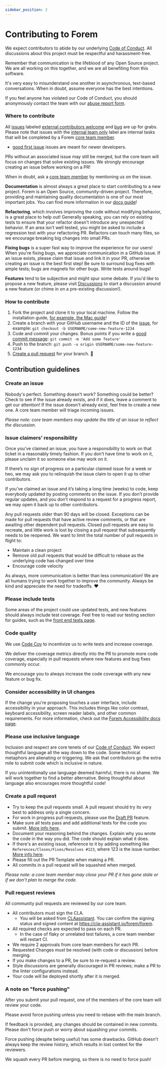 ```yaml
---
sidebar_position: 2
---
```


# Contributing to Forem

We expect contributors to abide by our underlying
[Code of Conduct](https://dev.to/code-of-conduct). All discussions about this
project must be respectful and harassment-free.

Remember that communication is the lifeblood of any Open Source project. We are
all working on this together, and we are all benefiting from this software.

It's very easy to misunderstand one another in asynchronous, text-based
conversations. When in doubt, assume everyone has the best intentions.

If you feel anyone has violated our Code of Conduct, you should anonymously
contact the team with our [abuse report form](https://dev.to/report-abuse).

### Where to contribute

All [issues](https://github.com/forem/forem/issues) labeled
[external contributors welcome](https://github.com/forem/forem/labels/external%20contributors%20welcome)
and
[bug](https://github.com/forem/forem/issues?q=is%3Aissue+is%3Aopen+label%3Abug)
are up for grabs. Please note that issues with the
[internal team only](https://github.com/forem/forem/labels/Internal%20team%20only) label are
internal tasks that will be completed by a Forem
[core team member](https://github.com/forem/forem/#core-team).

- [good first issue](https://github.com/forem/forem/issues?utf8=%E2%9C%93&q=is%3Aissue+is%3Aopen+label%3A%22good+first+issue%22+)
  issues are meant for newer developers.

PRs without an associated issue may still be merged, but the core team will
focus on changes that solve existing issues. We strongly encourage creating an
issue before working on a PR!

When in doubt, ask a
[core team member](https://github.com/forem/forem/#core-team) by mentioning us
on the issue.

**Documentation** is almost always a great place to start contributing to a new
project. Forem is an Open Source, community-driven project. Therefore, providing
and maintaining quality documentation is one of our most important jobs. You can
find more information in our
[docs guide](https://developers.forem.com/contributing-guide/docs)!

**Refactoring**, which involves improving the code without modifying behavior,
is a great place to help out! Generally speaking, you can rely on existing tests
to ensure that your refactor doesn't introduce any unexpected behavior. If an
area isn't well tested, you might be asked to include a regression test with
your refactoring PR. Refactors can touch many files, so we encourage breaking
big changes into small PRs.

**Fixing bugs** is a super fast way to improve the experience for our users!
When you're fixing bugs, we appreciate communication in a GitHub issue. If an
issue exists, please claim that issue and link it in your PR, otherwise creating
an issue is the best first step! Be sure to surround bug fixes with ample tests;
bugs are magnets for other bugs. Write tests around bugs!

**Features** tend to be subjective and might spur some debate. If you'd like to
propose a new feature, please visit [Discussions](https://github.com/forem/forem/discussions/categories/feature-requests) to start a
discussion around a new feature (or chime in on a pre-existing discussion!).

### How to contribute

1. Fork the project and clone
   it to your local machine. Follow the installation guide,
   [for example, the Mac guide](https://developers.forem.com/getting-started/installation/mac)!
2. Create a branch with your GitHub username and the ID of the
   [issue](https://github.com/forem/forem/issues), for example:
   `git checkout -b USERNAME/some-new-feature-1234`
3. Code and commit your changes. Bonus points if you write a
   [good commit message](https://chris.beams.io/posts/git-commit/):
   `git commit -m 'Add some feature'`
4. Push to the branch: `git push -u origin USERNAME/some-new-feature-1234`
5. [Create a pull request](https://docs.forem.com/getting-started/pull-request/)
   for your branch. 🎉

## Contribution guidelines

### Create an issue

Nobody's perfect. Something doesn't work? Something could be better? Check to
see if the issue already exists, and if it does, leave a comment to get our
attention! If the issue doesn't already exist, feel free to create a new one. A
core team member will triage incoming issues.

_Please note: core team members may update the title of an issue to reflect the
discussion._

### Issue claimers’ responsibility
Once you’ve claimed an issue, you have a responsibility to work on that ticket in a reasonably timely fashion. If you don’t have time to work on it, please unclaim it so someone else may work on it.

If there’s no sign of progress on a particular claimed issue for a week or two, we may ask you to relinquish the issue claim to open it up to other contributors.

If you’ve claimed an issue and it’s taking a long time (weeks) to code, keep everybody updated by posting comments on the issue. If you don’t provide regular updates, and you don’t respond to a request for a progress report, we may open it back up to other contributors.

Any pull requests older than 90 days will be closed. Exceptions can be made for pull requests that have active review comments, or that are awaiting other dependent pull requests. Closed pull requests are easy to recreate, and little work is lost by closing a pull request that subsequently needs to be reopened. We want to limit the total number of pull requests in flight to:

- Maintain a clean project
- Remove old pull requests that would be difficult to rebase as the underlying code has changed over time
- Encourage code velocity

As always, more communication is better than less communication! We are all humans trying to work together to improve the community. Always be kind and appreciate the need for tradeoffs. ❤️

### Please include tests

Some areas of the project could use updated tests, and new features should
always include test coverage. Feel free to read our testing section for guides, such as the [front end tests page](https://developers.forem.com/tests/frontend-tests).

### Code quality

We use [Code Cov](https://docs.codecov.com/docs) to  incentivize us to write tests and increase coverage.

We deliver the coverage metrics directly into the PR to promote more code coverage, especially in pull requests where new features and bug fixes commonly occur.

 We encourage you to always increase the code coverage with any new feature or bug fix.

### Consider accessibility in UI changes

If the change you're proposing touches a user interface, include accessibility
in your approach. This includes things like color contrast, keyboard
accessibility, screen reader labels, and other common requirements. For more
information, check out the
[Forem Accessibility docs page](https://docs.forem.com/frontend/accessibility).

### Please use inclusive language

Inclusion and respect are core tenets of our
[Code of Conduct](https://dev.to/code-of-conduct). We expect thoughtful language
all the way down to the code. Some technical metaphors are alienating or
triggering. We ask that contributors go the extra mile to submit code which is
inclusive in nature.

If you unintentionally use language deemed harmful, there is no shame. We will
work together to find a better alternative. Being thoughtful about language also
encourages more thoughtful code!

### Create a pull request

- Try to keep the pull requests small. A pull request should try its very best
  to address only a single concern.
- For work in progress pull requests, please use the
  [Draft PR](https://github.blog/2019-02-14-introducing-draft-pull-requests/)
  feature.
- Make sure all tests pass and add additional tests for the code you submit.
  [More info here](https://docs.forem.com/tests/).
- Document your reasoning behind the changes. Explain why you wrote the code in
  the way you did. The code should explain what it does.
- If there's an existing issue, reference to it by adding something like
  `References/Closes/Fixes/Resolves #123`, where 123 is the issue number.
  [More info here](https://github.com/blog/1506-closing-issues-via-pull-requests).
- Please fill out the PR Template when making a PR.
- All commits in a pull request will be squashed when merged.

_Please note: a core team member may close your PR if it has gone stale or if we
don't plan to merge the code._

### Pull request reviews

All community pull requests are reviewed by our core team.

- All contributors must sign the CLA.
  - You will be asked from [CLAassistant](https://github.com/CLAassistant). You
    can confirm the signing status and signed content at
    https://cla-assistant.io/forem/forem.
- All required checks are expected to pass on each PR.
  - In the case of flaky or unrelated test failures, a core team member will
    restart CI.
- We require 2 approvals from core team members for each PR.
- Requested Changes must be resolved (with code or discussion) before merging.
- If you make changes to a PR, be sure to re-request a review.
- Style discussions are generally discouraged in PR reviews; make a PR to the
  linter configurations instead.
- Your code will be deployed shortly after it is merged.

### A note on "force pushing"

After you submit your pull request, one of the members of the core team will
review your code.

Please avoid force pushing unless you need to rebase with the main branch.

If feedback is provided, any changes should be contained in new commits. Please
don't force push or worry about squashing your commits.

Force pushing (despite being useful) has some drawbacks. GitHub doesn't always
keep the review history, which results in lost context for the reviewers.

We squash every PR before merging, so there is no need to force push!
